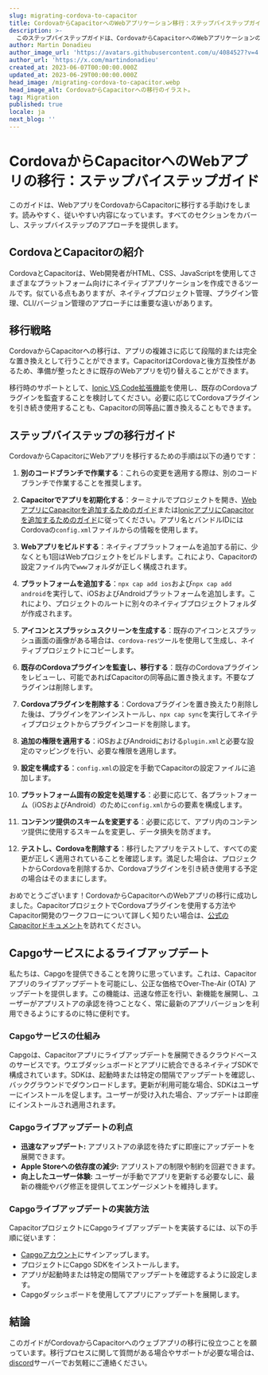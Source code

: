 ```yaml
---
slug: migrating-cordova-to-capacitor
title: CordovaからCapacitorへのWebアプリケーション移行：ステップバイステップガイド
description: >-
  このステップバイステップガイドは、CordovaからCapacitorへのWebアプリケーションの移行を支援します。すべての部分をカバーしており、読みやすく、従いやすい内容です。
author: Martin Donadieu
author_image_url: 'https://avatars.githubusercontent.com/u/4084527?v=4'
author_url: 'https://x.com/martindonadieu'
created_at: 2023-06-07T00:00:00.000Z
updated_at: 2023-06-29T00:00:00.000Z
head_image: /migrating-cordova-to-capacitor.webp
head_image_alt: CordovaからCapacitorへの移行のイラスト。
tag: Migration
published: true
locale: ja
next_blog: ''
---
```


# CordovaからCapacitorへのWebアプリの移行：ステップバイステップガイド

このガイドは、WebアプリをCordovaからCapacitorに移行する手助けをします。読みやすく、従いやすい内容になっています。すべてのセクションをカバーし、ステップバイステップのアプローチを提供します。

## CordovaとCapacitorの紹介

CordovaとCapacitorは、Web開発者がHTML、CSS、JavaScriptを使用してさまざまなプラットフォーム向けにネイティブアプリケーションを作成できるツールです。似ている点もありますが、ネイティブプロジェクト管理、プラグイン管理、CLI/バージョン管理のアプローチには重要な違いがあります。

## 移行戦略

CordovaからCapacitorへの移行は、アプリの複雑さに応じて段階的または完全な置き換えとして行うことができます。CapacitorはCordovaと後方互換性があるため、準備が整ったときに既存のWebアプリを切り替えることができます。

移行時のサポートとして、[Ionic VS Code拡張機能](https://marketplacevisualstudiocom/items/?itemName=ionicionic)を使用し、既存のCordovaプラグインを監査することを検討してください。必要に応じてCordovaプラグインを引き続き使用することも、Capacitorの同等品に置き換えることもできます。

## ステップバイステップの移行ガイド

CordovaからCapacitorにWebアプリを移行するための手順は以下の通りです：

1. **別のコードブランチで作業する**：これらの変更を適用する際は、別のコードブランチで作業することを推奨します。

2. **Capacitorでアプリを初期化する**：ターミナルでプロジェクトを開き、[WebアプリにCapacitorを追加するためのガイド](https://capacitorjscom/docs/getting-started/#adding-capacitor-to-your-app)または[IonicアプリにCapacitorを追加するためのガイド](https://capacitorjscom/docs/getting-started/with-ionic/#existing-ionic-project)に従ってください。アプリ名とバンドルIDにはCordovaの`config.xml`ファイルからの情報を使用します。

3. **Webアプリをビルドする**：ネイティブプラットフォームを追加する前に、少なくとも1回はWebプロジェクトをビルドします。これにより、Capacitorの設定ファイル内で`www`フォルダが正しく構成されます。

4. **プラットフォームを追加する**：`npx cap add ios`および`npx cap add android`を実行して、iOSおよびAndroidプラットフォームを追加します。これにより、プロジェクトのルートに別々のネイティブプロジェクトフォルダが作成されます。

5. **アイコンとスプラッシュスクリーンを生成する**：既存のアイコンとスプラッシュ画面の画像がある場合は、`cordova-res`ツールを使用して生成し、ネイティブプロジェクトにコピーします。

6. **既存のCordovaプラグインを監査し、移行する**：既存のCordovaプラグインをレビューし、可能であればCapacitorの同等品に置き換えます。不要なプラグインは削除します。

7. **Cordovaプラグインを削除する**：Cordovaプラグインを置き換えたり削除した後は、プラグインをアンインストールし、`npx cap sync`を実行してネイティブプロジェクトからプラグインコードを削除します。

8. **追加の権限を適用する**：iOSおよびAndroidにおける`plugin.xml`と必要な設定のマッピングを行い、必要な権限を適用します。

9. **設定を構成する**：`config.xml`の設定を手動でCapacitorの設定ファイルに追加します。

10. **プラットフォーム固有の設定を処理する**：必要に応じて、各プラットフォーム（iOSおよびAndroid）のために`config.xml`からの要素を構成します。

11. **コンテンツ提供のスキームを変更する**：必要に応じて、アプリ内のコンテンツ提供に使用するスキームを変更し、データ損失を防ぎます。

12. **テストし、Cordovaを削除する**：移行したアプリをテストして、すべての変更が正しく適用されていることを確認します。満足した場合は、プロジェクトからCordovaを削除するか、Cordovaプラグインを引き続き使用する予定の場合はそのままにします。

おめでとうございます！CordovaからCapacitorへのWebアプリの移行に成功しました。CapacitorプロジェクトでCordovaプラグインを使用する方法やCapacitor開発のワークフローについて詳しく知りたい場合は、[公式のCapacitorドキュメント](https://capacitorjscom/docs/)を訪れてください。

## Capgoサービスによるライブアップデート

私たちは、Capgoを提供できることを誇りに思っています。これは、Capacitorアプリのライブアップデートを可能にし、公正な価格でOver-The-Air (OTA) アップデートを提供します。この機能は、迅速な修正を行い、新機能を展開し、ユーザーがアプリストアの承認を待つことなく、常に最新のアプリバージョンを利用できるようにするのに特に便利です。

### Capgoサービスの仕組み

Capgoは、Capacitorアプリにライブアップデートを展開できるクラウドベースのサービスです。ウエブダッシュボードとアプリに統合できるネイティブSDKで構成されています。SDKは、起動時または特定の間隔でアップデートを確認し、バックグラウンドでダウンロードします。更新が利用可能な場合、SDKはユーザーにインストールを促します。ユーザーが受け入れた場合、アップデートは即座にインストールされ適用されます。

### Capgoライブアップデートの利点

- **迅速なアップデート:** アプリストアの承認を待たずに即座にアップデートを展開できます。
- **Apple Storeへの依存度の減少:** アプリストアの制限や制約を回避できます。
- **向上したユーザー体験:** ユーザーが手動でアプリを更新する必要なしに、最新の機能やバグ修正を提供してエンゲージメントを維持します。

### Capgoライブアップデートの実装方法

CapacitorプロジェクトにCapgoライブアップデートを実装するには、以下の手順に従います：
- [Capgoアカウント](https://webcapgoapp/)にサインアップします。
- プロジェクトにCapgo SDKをインストールします。
- アプリが起動時または特定の間隔でアップデートを確認するように設定します。
- Capgoダッシュボードを使用してアプリにアップデートを展開します。

## 結論

このガイドがCordovaからCapacitorへのウェブアプリの移行に役立つことを願っています。移行プロセスに関して質問がある場合やサポートが必要な場合は、[discord](https://discordgg/VnYRvBfgA6)サーバーでお気軽にご連絡ください。
